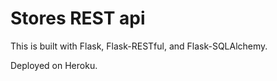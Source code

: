 # Stores REST api

This is built with Flask, Flask-RESTful, and Flask-SQLAlchemy.

Deployed on Heroku.
